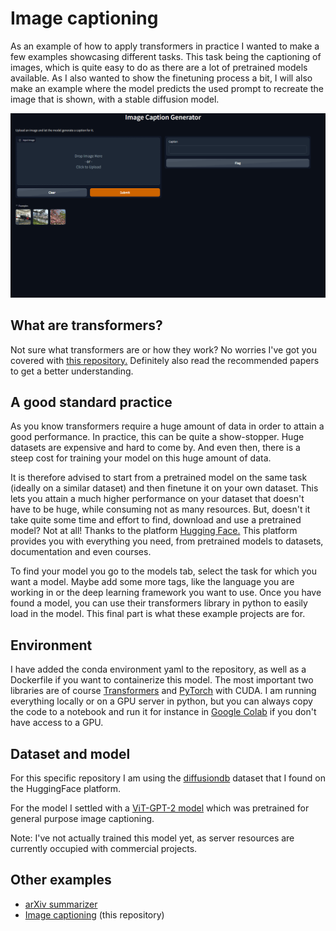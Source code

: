 # Image captioning
As an example of how to apply transformers in practice I wanted to make a few examples showcasing different tasks. This task being the captioning of images, which is quite easy to do as there are a lot of pretrained models available. As I also wanted to show the finetuning process a bit, I will also make an example where the model predicts the used prompt to recreate the image that is shown, with a stable diffusion model.

![Demonstration of the image captioning model used in this repository](https://github.com/VerleysenNiels/image-captioning/blob/master/demo/general_captioning.gif?raw=true)

## What are transformers?
Not sure what transformers are or how they work? No worries I've got you covered with [this repository.](https://github.com/VerleysenNiels/transformers-pytorch)
Definitely also read the recommended papers to get a better understanding.

## A good standard practice
As you know transformers require a huge amount of data in order to attain a good performance. In practice, this can be quite a show-stopper. Huge datasets are expensive and hard to come by. And even then, there is a steep cost for training your model on this huge amount of data. 

It is therefore advised to start from a pretrained model on the same task (ideally on a similar dataset) and then finetune it on your own dataset. This lets you attain a much higher performance on your dataset that doesn't have to be huge, while consuming not as many resources. But, doesn't it take quite some time and effort to find, download and use a pretrained model? Not at all! Thanks to the platform [Hugging Face.](https://huggingface.co/) This platform provides you with everything you need, from pretrained models to datasets, documentation and even courses.

To find your model you go to the models tab, select the task for which you want a model. Maybe add some more tags, like the language you are working in or the deep learning framework you want to use. Once you have found a model, you can use their transformers library in python to easily load in the model. This final part is what these example projects are for.

## Environment
I have added the conda environment yaml to the repository, as well as a Dockerfile if you want to containerize this model. The most important two libraries are of course [Transformers](https://pypi.org/project/transformers/) and [PyTorch](https://pytorch.org/) with CUDA. I am running everything locally or on a GPU server in python, but you can always copy the code to a notebook and run it for instance in [Google Colab](https://colab.research.google.com/) if you don't have access to a GPU. 

## Dataset and model
For this specific repository I am using the [diffusiondb](https://huggingface.co/datasets/poloclub/diffusiondb) dataset that I found on the HuggingFace platform.

For the model I settled with a [ViT-GPT-2 model](https://huggingface.co/nlpconnect/vit-gpt2-image-captioning) which was pretrained for general purpose image captioning.

Note: I've not actually trained this model yet, as server resources are currently occupied with commercial projects.

## Other examples
- [arXiv summarizer](https://github.com/VerleysenNiels/arxiv-summarizer) 
- [Image captioning](https://github.com/VerleysenNiels/image-captioning) (this repository)
